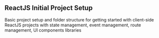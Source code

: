 ## ReactJS Initial Project Setup

Basic project setup and folder structure for getting started with client-side ReactJS projects with state management, event management, route management, UI components libraries